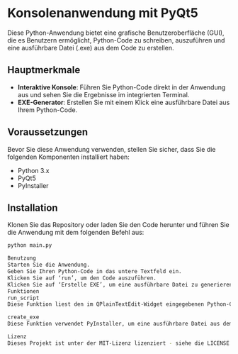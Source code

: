 # Konsolenanwendung mit PyQt5

Diese Python-Anwendung bietet eine grafische Benutzeroberfläche (GUI), die es Benutzern ermöglicht, Python-Code zu schreiben, auszuführen und eine ausführbare Datei (.exe) aus dem Code zu erstellen.

## Hauptmerkmale

- **Interaktive Konsole**: Führen Sie Python-Code direkt in der Anwendung aus und sehen Sie die Ergebnisse im integrierten Terminal.
- **EXE-Generator**: Erstellen Sie mit einem Klick eine ausführbare Datei aus Ihrem Python-Code.

## Voraussetzungen

Bevor Sie diese Anwendung verwenden, stellen Sie sicher, dass Sie die folgenden Komponenten installiert haben:

- Python 3.x
- PyQt5
- PyInstaller

## Installation

Klonen Sie das Repository oder laden Sie den Code herunter und führen Sie die Anwendung mit dem folgenden Befehl aus:

```bash
python main.py

Benutzung
Starten Sie die Anwendung.
Geben Sie Ihren Python-Code in das untere Textfeld ein.
Klicken Sie auf ‘run’, um den Code auszuführen.
Klicken Sie auf ‘Erstelle EXE’, um eine ausführbare Datei zu generieren.
Funktionen
run_script
Diese Funktion liest den im QPlainTextEdit-Widget eingegebenen Python-Code und führt ihn aus. Die Ausgabe wird im QTextEdit-Terminal angezeigt.

create_exe
Diese Funktion verwendet PyInstaller, um eine ausführbare Datei aus dem eingegebenen Python-Code zu erstellen.

Lizenz
Dieses Projekt ist unter der MIT-Lizenz lizenziert - siehe die LICENSE.md Datei für Details.
